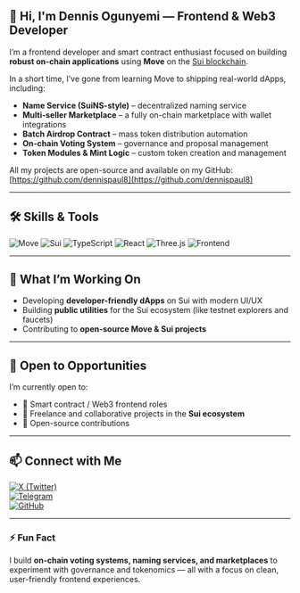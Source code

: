 
## 👋 Hi, I'm Dennis Ogunyemi — Frontend & Web3 Developer

I’m a frontend developer and smart contract enthusiast focused on building **robust on-chain applications** using **Move** on the [Sui blockchain](https://sui.io).

In a short time, I’ve gone from learning Move to shipping real-world dApps, including:

- **Name Service (SuiNS-style)** – decentralized naming service  
- **Multi-seller Marketplace** – a fully on-chain marketplace with wallet integrations  
- **Batch Airdrop Contract** – mass token distribution automation  
- **On-chain Voting System** – governance and proposal management  
- **Token Modules & Mint Logic** – custom token creation and management  

All my projects are open-source and available on my GitHub: [https://github.com/dennispaul8](https://github.com/dennispaul8)

---

## 🛠 Skills & Tools

![Move](https://img.shields.io/badge/Move-%234285F4?style=for-the-badge&logo=move&logoColor=white)
![Sui](https://img.shields.io/badge/Sui%20Blockchain-5D3FD3?style=for-the-badge&logo=sui&logoColor=white)
![TypeScript](https://img.shields.io/badge/TypeScript-3178C6?style=for-the-badge&logo=typescript&logoColor=white)
![React](https://img.shields.io/badge/React-61DAFB?style=for-the-badge&logo=react&logoColor=white)
![Three.js](https://img.shields.io/badge/Three.js-000000?style=for-the-badge&logo=three.js&logoColor=white)
![Frontend](https://img.shields.io/badge/Frontend-%23F28E1C?style=for-the-badge)

---

## 🌱 What I’m Working On

- Developing **developer-friendly dApps** on Sui with modern UI/UX  
- Building **public utilities** for the Sui ecosystem (like testnet explorers and faucets)  
- Contributing to **open-source Move & Sui projects**  

---

## 🤝 Open to Opportunities

I’m currently open to:

- 📜 Smart contract / Web3 frontend roles  
- 💼 Freelance and collaborative projects in the **Sui ecosystem**  
- 🔧 Open-source contributions  

---

## 📫 Connect with Me

[![X (Twitter)](https://img.shields.io/badge/X-1DA1F2?style=for-the-badge&logo=twitter&logoColor=white)](https://x.com/t0mcr0wn)  
[![Telegram](https://img.shields.io/badge/Telegram-229ED9?style=for-the-badge&logo=telegram&logoColor=white)](https://t.me/t0mcr0wn)  
[![GitHub](https://img.shields.io/badge/GitHub-181717?style=for-the-badge&logo=github&logoColor=white)](https://github.com/dennispaul8)

---

### ⚡ Fun Fact

I build **on-chain voting systems, naming services, and marketplaces** to experiment with governance and tokenomics — all with a focus on clean, user-friendly frontend experiences.

